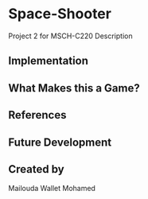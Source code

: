 # Space-Shooter
Project 2 for MSCH-C220
Description

## Implementation

## What Makes this a Game?

## References

## Future Development

## Created by
Mailouda Wallet Mohamed
